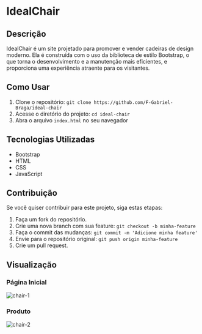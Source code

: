 # IdealChair

## Descrição
IdealChair é um site projetado para promover e vender cadeiras de design moderno. Ela é construída com
o uso da biblioteca de estilo Bootstrap, o que torna o desenvolvimento e a manutenção mais eficientes, e proporciona
uma experiência atraente para os visitantes.

## Como Usar
 1. Clone o repositório: `git clone https://github.com/F-Gabriel-Braga/ideal-chair`
 2. Acesse o diretório do projeto: `cd ideal-chair`
 3. Abra o arquivo `index.html` no seu navegador

## Tecnologias Utilizadas
* Bootstrap
* HTML
* CSS
* JavaScript

## Contribuição
Se você quiser contribuir para este projeto, siga estas etapas:
1. Faça um fork do repositório.
2. Crie uma nova branch com sua feature: `git checkout -b minha-feature`
3. Faça o commit das mudanças: `git commit -m 'Adicione minha feature'`
4. Envie para o repositório original: `git push origin minha-feature`
5. Crie um pull request.

## Visualização
### Página Inicial
![chair-1](https://github.com/F-Gabriel-Braga/pokedex-app/assets/66652642/a9d9fd20-8657-48f2-9041-f73644f0862f)
### Produto
![chair-2](https://github.com/F-Gabriel-Braga/pokedex-app/assets/66652642/6d2a177e-3803-49ee-af44-4b78fcf1eda3)

